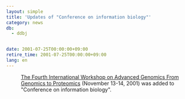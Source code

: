 ```yaml
---
layout: simple
title: 'Updates of "Conference on information biology"'
category: news
db:
  - ddbj


date: 2001-07-25T00:00:00+09:00
retire_time: 2001-07-25T00:00:00+09:00
lang: en
---
```


<dd><a href="http://agw.genome.ad.jp/">The Fourth International Workshop on Advanced Genomics From Genomics to Proteomics</a> (November 13-14, 2001) was added to "Conference on information biology".</dd>
